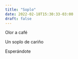```yaml
---
title: "Soplo"
date: 2022-02-18T15:30:33-03:00
draft: false
---
```


Olor a café

Un soplo de cariño

Esperándote


